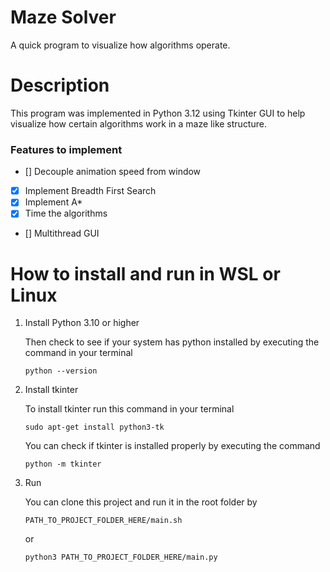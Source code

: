 # Maze Solver
A quick program to visualize how algorithms operate.

# Description
This program was implemented in Python 3.12 using Tkinter GUI to help visualize how certain algorithms work in a maze like structure.

### Features to implement
- [] Decouple animation speed from window
- [x] Implement Breadth First Search
- [x] Implement A*
- [x] Time the algorithms
- [] Multithread GUI

# How to install and run in WSL or Linux

1. Install Python 3.10 or higher

    Then check to see if your system has python installed by executing the command in your terminal

    ```
    python --version
    ```
2. Install tkinter
    
    To install tkinter run this command in your terminal

    ```
    sudo apt-get install python3-tk
    ```
    You can check if tkinter is installed properly by executing the command
    ```
    python -m tkinter
    ```
3. Run

    You can clone this project and run it in the root folder by

    ```
    PATH_TO_PROJECT_FOLDER_HERE/main.sh
    ```
    or 
    ```
    python3 PATH_TO_PROJECT_FOLDER_HERE/main.py
    ```
